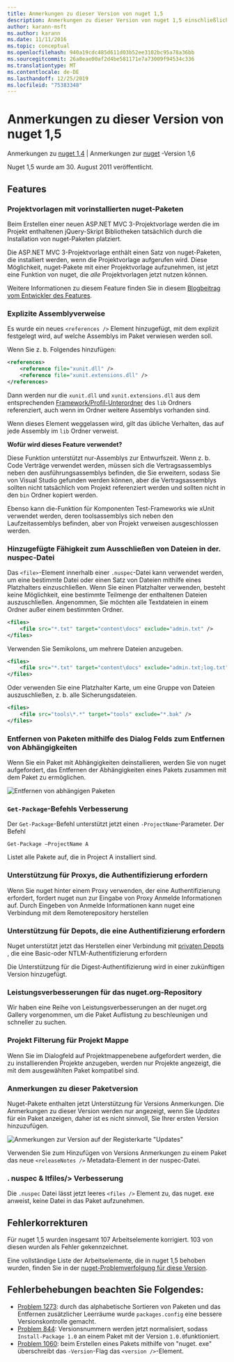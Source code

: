 ```yaml
---
title: Anmerkungen zu dieser Version von nuget 1,5
description: Anmerkungen zu dieser Version von nuget 1,5 einschließlich bekannter Probleme, Fehlerbehebungen, hinzugefügter Features und dcrs.
author: karann-msft
ms.author: karann
ms.date: 11/11/2016
ms.topic: conceptual
ms.openlocfilehash: 940a19cdc485d611d03b52ee3102bc95a78a36bb
ms.sourcegitcommit: 26a8eae00af2d4be581171e7a73009f94534c336
ms.translationtype: MT
ms.contentlocale: de-DE
ms.lasthandoff: 12/25/2019
ms.locfileid: "75383348"
---
```

# <a name="nuget-15-release-notes"></a>Anmerkungen zu dieser Version von nuget 1,5

Anmerkungen zu [nuget 1,4](../release-notes/nuget-1.4.md) | Anmerkungen zur [nuget](../release-notes/nuget-1.6.md) -Version 1,6

Nuget 1,5 wurde am 30. August 2011 veröffentlicht.

## <a name="features"></a>Features

### <a name="project-templates-with-preinstalled-nuget-packages"></a>Projektvorlagen mit vorinstallierten nuget-Paketen
Beim Erstellen einer neuen ASP.NET MVC 3-Projektvorlage werden die im Projekt enthaltenen jQuery-Skript Bibliotheken tatsächlich durch die Installation von nuget-Paketen platziert.

Die ASP.NET MVC 3-Projektvorlage enthält einen Satz von nuget-Paketen, die installiert werden, wenn die Projektvorlage aufgerufen wird. Diese Möglichkeit, nuget-Pakete mit einer Projektvorlage aufzunehmen, ist jetzt eine Funktion von nuget, die _alle_ Projektvorlagen jetzt nutzen können.

Weitere Informationen zu diesem Feature finden Sie in diesem [Blogbeitrag vom Entwickler des Features](https://blogs.msdn.com/b/marcinon/archive/2011/07/08/project-templates-and-preinstalled-nuget-packages.aspx).

### <a name="explicit-assembly-references"></a>Explizite Assemblyverweise

Es wurde ein neues `<references />` Element hinzugefügt, mit dem explizit festgelegt wird, auf welche Assemblys im Paket verwiesen werden soll.

Wenn Sie z. b. Folgendes hinzufügen:

```xml
<references>
    <reference file="xunit.dll" />
    <reference file="xunit.extensions.dll" />
</references>
```

Dann werden nur die `xunit.dll` und `xunit.extensions.dll` aus dem entsprechenden [Framework/Profil-Unterordner](../reference/nuspec.md#explicit-assembly-references) des `lib` Ordners referenziert, auch wenn im Ordner weitere Assemblys vorhanden sind.

Wenn dieses Element weggelassen wird, gilt das übliche Verhalten, das auf jede Assembly im `lib` Ordner verweist.

__Wofür wird dieses Feature verwendet?__

Diese Funktion unterstützt nur-Assemblys zur Entwurfszeit. Wenn z. b. Code Verträge verwendet werden, müssen sich die Vertragsassemblys neben den ausführungsassemblys befinden, die Sie erweitern, sodass Sie von Visual Studio gefunden werden können, aber die Vertragsassemblys sollten nicht tatsächlich vom Projekt referenziert werden und sollten nicht in den `bin` Ordner kopiert werden.

Ebenso kann die-Funktion für Komponenten Test-Frameworks wie xUnit verwendet werden, deren toolsassemblys sich neben den Laufzeitassemblys befinden, aber von Projekt verweisen ausgeschlossen werden.

### <a name="added-ability-to-exclude-files-in-the-nuspec"></a>Hinzugefügte Fähigkeit zum Ausschließen von Dateien in der. nuspec-Datei
Das `<file>`-Element innerhalb einer `.nuspec`-Datei kann verwendet werden, um eine bestimmte Datei oder einen Satz von Dateien mithilfe eines Platzhalters einzuschließen. Wenn Sie einen Platzhalter verwenden, besteht keine Möglichkeit, eine bestimmte Teilmenge der enthaltenen Dateien auszuschließen. Angenommen, Sie möchten alle Textdateien in einem Ordner außer einem bestimmten Ordner.

```xml
<files>
    <file src="*.txt" target="content\docs" exclude="admin.txt" />
</files>
```

Verwenden Sie Semikolons, um mehrere Dateien anzugeben.

```xml
<files>
    <file src="*.txt" target="content\docs" exclude="admin.txt;log.txt" />
</files>
```

Oder verwenden Sie eine Platzhalter Karte, um eine Gruppe von Dateien auszuschließen, z. b. alle Sicherungsdateien.

```xml
<files>
    <file src="tools\*.*" target="tools" exclude="*.bak" />
</files>
```

### <a name="removing-packages-using-the-dialog-prompts-to-remove-dependencies"></a>Entfernen von Paketen mithilfe des Dialog Felds zum Entfernen von Abhängigkeiten
Wenn Sie ein Paket mit Abhängigkeiten deinstallieren, werden Sie von nuget aufgefordert, das Entfernen der Abhängigkeiten eines Pakets zusammen mit dem Paket zu ermöglichen.

![Entfernen von abhängigen Paketen](./media/remove-dependent-packages.png)


### <a name="get-package-command-improvement"></a>`Get-Package`-Befehls Verbesserung
Der `Get-Package`-Befehl unterstützt jetzt einen `-ProjectName`-Parameter. Der Befehl

    Get-Package –ProjectName A

Listet alle Pakete auf, die in Project A installiert sind.

### <a name="support-for-proxies-that-require-authentication"></a>Unterstützung für Proxys, die Authentifizierung erfordern
Wenn Sie nuget hinter einem Proxy verwenden, der eine Authentifizierung erfordert, fordert nuget nun zur Eingabe von Proxy Anmelde Informationen auf. Durch Eingeben von Anmelde Informationen kann nuget eine Verbindung mit dem Remoterepository herstellen

### <a name="support-for-repositories-that-require-authentication"></a>Unterstützung für Depots, die eine Authentifizierung erfordern
Nuget unterstützt jetzt das Herstellen einer Verbindung mit [privaten Depots](../hosting-packages/local-feeds.md) , die eine Basic-oder NTLM-Authentifizierung erfordern

Die Unterstützung für die Digest-Authentifizierung wird in einer zukünftigen Version hinzugefügt.

### <a name="performance-improvements-to-the-nugetorg-repository"></a>Leistungsverbesserungen für das nuget.org-Repository
Wir haben eine Reihe von Leistungsverbesserungen an der nuget.org Gallery vorgenommen, um die Paket Auflistung zu beschleunigen und schneller zu suchen.

### <a name="solution-dialog-project-filtering"></a>Projekt Filterung für Projekt Mappe
Wenn Sie im Dialogfeld auf Projektmappenebene aufgefordert werden, die zu installierenden Projekte anzugeben, werden nur Projekte angezeigt, die mit dem ausgewählten Paket kompatibel sind.

### <a name="package-release-notes"></a>Anmerkungen zu dieser Paketversion
Nuget-Pakete enthalten jetzt Unterstützung für Versions Anmerkungen. Die Anmerkungen zu dieser Version werden nur angezeigt, wenn Sie _Updates_ für ein Paket anzeigen, daher ist es nicht sinnvoll, Sie Ihrer ersten Version hinzuzufügen.

![Anmerkungen zur Version auf der Registerkarte "Updates"](./media/manage-nuget-packages-release-notes.png)

Verwenden Sie zum Hinzufügen von Versions Anmerkungen zu einem Paket das neue `<releaseNotes />` Metadata-Element in der nuspec-Datei.

### <a name="nuspec-ltfiles-gt-improvement"></a>. nuspec & ltfiles/&gt; Verbesserung
Die `.nuspec` Datei lässt jetzt leeres `<files />` Element zu, das nuget. exe anweist, keine Datei in das Paket aufzunehmen.

## <a name="bug-fixes"></a>Fehlerkorrekturen
Für nuget 1,5 wurden insgesamt 107 Arbeitselemente korrigiert. 103 von diesen wurden als Fehler gekennzeichnet.

Eine vollständige Liste der Arbeitselemente, die in nuget 1,5 behoben wurden, finden Sie in der [nuget-Problemverfolgung für diese Version](http://nuget.codeplex.com/workitem/list/advanced?keyword=&status=All&type=All&priority=All&release=NuGet%201.5&assignedTo=All&component=All&sortField=Summary&sortDirection=Descending&page=0).

## <a name="bug-fixes-worth-noting"></a>Fehlerbehebungen beachten Sie Folgendes:

* [Problem 1273](http://nuget.codeplex.com/workitem/1273): durch das alphabetische Sortieren von Paketen und das Entfernen zusätzlicher Leerräume wurde `packages.config` eine bessere Versionskontrolle gemacht.
* [Problem 844](http://nuget.codeplex.com/workitem/844): Versionsnummern werden jetzt normalisiert, sodass `Install-Package 1.0` an einem Paket mit der Version `1.0.0`funktioniert.
* [Problem 1060](http://nuget.codeplex.com/workitem/1060): beim Erstellen eines Pakets mithilfe von "nuget. exe" überschreibt das `-Version`-Flag das `<version />`-Element.
